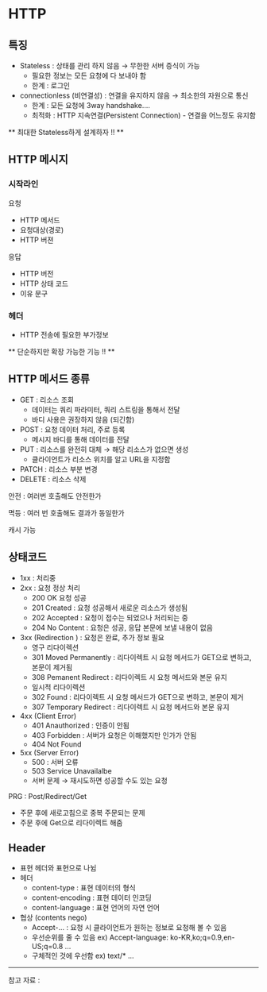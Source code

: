 # HTTP

## 특징

- Stateless : 상태를 관리 하지 않음 → 무한한 서버 증식이 가능
    - 필요한 정보는 모든 요청에 다 보내야 함
    - 한계 : 로그인
- connectionless (비연결성) : 연결을 유지하지 않음 → 최소한의 자원으로 통신
    - 한계 : 모든 요청에 3way handshake....
    - 최적화 : HTTP 지속연결(Persistent Connection) - 연결을 어느정도 유지함

** 최대한 Stateless하게 설계하자 !! **

## HTTP 메시지

### 시작라인

요청

- HTTP 메서드
- 요청대상(경로)
- HTTP 버젼

응답

- HTTP 버전
- HTTP 상태 코드
- 이유 문구

### 헤더

- HTTP 전송에 필요한 부가정보

** 단순하지만 확장 가능한 기능 !! **

## HTTP 메서드 종류

- GET : 리소스 조회
    - 데이터는 쿼리 파라미터, 쿼리 스트링을 통해서 전달
    - 바디 사용은 권장하지 않음 (되긴함)
- POST : 요청 데이터 처리, 주로 등록
    - 메시지 바디를 통해 데이터를 전달
- PUT : 리소스를 완전히 대체 → 해당 리소스가 없으면 생성
    - 클라이언트가 리소스 위치를 알고 URL을 지정함
- PATCH : 리소스 부분 변경
- DELETE : 리소스 삭제

안전 : 여러번 호출해도 안전한가

멱등 : 여러 번 호출해도 결과가 동일한가

캐시 가능 

## 상태코드

- 1xx : 처리중
- 2xx :  요청 정상 처리
    - 200 OK 요청 성공
    - 201 Created : 요청 성공해서 새로운 리소스가 생성됨
    - 202 Accepted : 요청이 접수는 되었으나 처리되는 중
    - 204 No Content : 요청은 성공, 응답 본문에 보낼 내용이 없음
- 3xx (Redirection ) : 요청은 완료, 추가 정보 필요
    - 영구 리다이렉션
    - 301 Moved Permanently : 리다이렉트 시 요청 메서드가 GET으로 변하고, 본문이 제거됨
    - 308 Pemanent Redirect : 리다이렉트 시 요청 메서드와 본문 유지
    - 일시적 리다이렉션
    - 302 Found : 리다이렉트 시 요청 메서드가 GET으로 변하고, 본문이 제거
    - 307 Temporary Redirect : 리다이렉트 시 요청 메서드와 본문 유지
- 4xx (Client Error)
    - 401 Anauthorized : 인증이 안됨
    - 403 Forbidden : 서버가 요청은 이해했지만 인가가 안됨
    - 404 Not Found
- 5xx (Server Error)
    - 500 : 서버 오류
    - 503 Service Unavailalbe
    - 서버 문제 → 재시도하면 성공할 수도 있는 요청

PRG : Post/Redirect/Get

- 주문 후에 새로고침으로 중복 주문되는 문제
- 주문 후에 Get으로 리다이렉트 해줌

## Header

- 표현 헤더와 표현으로 나뉨
- 헤더
    - content-type : 표현 데이터의 형식
    - content-encoding : 표현 데이터 인코딩
    - content-language : 표현 언어의 자연 언어
- 협상 (contents nego)
    - Accept-... : 요청 시 클라이언트가 원하는 정보로 요청해 볼 수 있음
    - 우선순위를 줄 수 있음 ex) Accept-language: ko-KR,ko;q=0.9,en-US;q=0.8 ...
    - 구체적인 것에 우선함 ex) text/* ...

---
참고 자료 :  
[](https://www.inflearn.com/course/http-웹-네트워크)